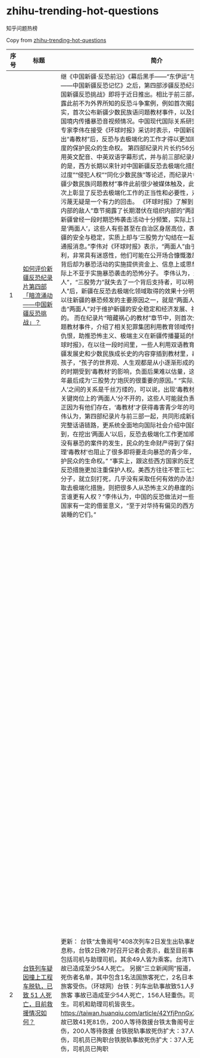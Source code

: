# zhihu-trending-hot-questions

知乎问题热榜

Copy from [zhihu-trending-hot-questions](https://github.com/justjavac/zhihu-trending-hot-questions)

<!-- BEGIN -->
  <!-- 最后更新时间Fri Apr 02 2021 22:25:32 GMT+0800 (China Standard Time) $ -->
| 序号 | 标题 | 简介 | 提出时间 | 回答数 | 关注数 |
| ---- | ---- | ---- | -------- | ------ | ----- |
|1| [如何评价新疆反恐纪录片第四部「暗流涌动——中国新疆反恐挑战」？](https://www.zhihu.com/question/452494324)|继《中国新疆·反恐前沿》《幕后黑手——“东伊运”与新疆暴恐》《巍巍天山——中国新疆反恐记忆》之后，第四部涉疆反恐纪录片《暗流涌动——中国新疆反恐挑战》即将于近日推出。相比于前三部，本部纪录片将集中披露此前不为外界所知的反恐斗争案例，例如首次揭露新疆“两面人”个案事实，首次公布新疆少数民族语问题教材事件，以及首次介绍“东伊运”向中国境内传播暴恐音视频情况。中国现代国际关系研究院研究员、反恐问题专家李伟在接受《环球时报》采访时表示，中国新疆在打击“两面人”，挖出“毒教材”后，反恐与去极端化的工作才得以更加顺利展开，这是最大限度的保护民众的生命权。 第四部纪录片片长约56分钟，同前三部一样采用英文配音、中英双语字幕形式，并与前三部纪录片前后呼应。值得注意的是，西方长期以来针对中国新疆反恐去极端化措施的污蔑充斥着“反恐过度”“侵犯人权”“同化少数民族”等论述，而纪录片中“两面人”案例及“新疆少数民族问题教材”事件此前很少被媒体触及，此次公开披露在更深层次上彰显了反恐去极端化工作的正当性和必要性，对西方反华势力的上述污蔑无疑是一个有力的回击。 《环球时报》了解到，本部纪录片的“来自内部的敌人”章节揭露了长期潜伏在组织内部的“两面人”典型案例。 “我国新疆曾经一段时期恐怖袭击活动十分频繁，实际上背后的黑手之一就是‘两面人’，这些人有些甚至在自治区身居高位，表面上他们赞同维护新疆的安全与稳定，实质上却与‘三股势力’勾结在一起，为他们撑腰打气，通报消息。”李伟对《环球时报》表示，“两面人”由于身份、地位比较便利，非常具有迷惑性，他们可能在公开场合慷慨激昂谴责“三股势力”，但背后却为暴恐活动的实施提供资金上、信息上或思想上的支持，其危害实际上不亚于实施暴恐袭击的恐怖分子。 李伟认为，通过打击“两面人”，“三股势力”就失去了一个背后支持者，可以明显看到，在揪出“两面人”后，新疆在反恐去极端化领域取得的效果十分明显，这从侧面印证了以往新疆的暴恐频发的主要原因之一，就是“两面人”在作祟，因此打击“两面人”对于维护新疆的安全稳定和经济发展、社会繁荣是十分必要的。 而在纪录片“暗藏祸心的教材”章节中，则首次公布新疆少数民族语问题教材事件，介绍了相关犯罪集团利用教育领域传播极端思想、煽动民族仇恨，助推恐怖主义、极端主义在新疆传播蔓延的情况。 李伟告诉《环球时报》，在以往一段时间里，一些人利用双语教育的特殊性，把歪曲新疆发展史和少数民族成长史的内容穿插到教材里，毒害的对象就是新疆的孩子，“孩子的世界观、人生观都是从小逐渐形成的，他们如果在最关键的时期受到‘毒教材’的影响，负面后果难以估量，这也是为什么有些青少年最后成为‘三股势力’炮灰的很重要的原因。” “实际上，‘毒教材’和‘两面人’之间的关系是千丝万缕的，可以说，出现‘毒教材’，是和一些教育领域关键岗位上的‘两面人’分不开的，这些人可能就负责审教材，编辑教材，正因为有他们存在，‘毒教材’才获得毒害青少年的可乘之机。”李伟说。 李伟认为，第四部纪录片与前三部一起，共同形成新疆反恐去极端化斗争的完整话语链路，更系统全面地向国际社会介绍中国的反恐，“我们可以看到，在挖出‘两面人’以后，反恐去极端化工作更加顺利的展开，新疆4年多没有暴恐的案件的发生，民众的生命财产得到了保护。另一方面，通过清理‘毒教材’也阻止了很多即将要走向暴恐的青少年，这也是最大限度的保护民众的生命权。” “事实上，跟这些西方国家的反恐的措施来比，中国的反恐措施更加注重保护人权。美西方往往不管三七二十一，只要发现恐怖分子，就立刻打死，几乎没有采取任何有效的办法来挽救他们。而中国采取去极端化措施，则把很多人从恐怖主义的悬崖的边上拉了回来。比较而言谁更有人权？”李伟认为，中国的反恐做法对一些仍在遭受恐怖之苦的国家有一定的借鉴意义，“至于对华持有偏见的西方国家，你永远叫不醒装睡的它们。”|2021-04-02 08:04|569|2937|
|2| [台铁列车疑因撞上工程车脱轨，已致 51 人死亡，目前救援情况如何？](https://www.zhihu.com/question/452519498)|更新： 台铁“太鲁阁号”408次列车2日发生出轨事故，台湾《联合报》消息称，台铁2日晚7时召开记者会表示，截至目前事故共造成51人死亡，包括司机与助理司机，其余49人皆为乘客。台湾TVBS新闻网稍早称，事故已造成至少54人死亡。 另据“三立新闻网”报道，台铁在记者会上公布死伤者名单，其中包含1名法国旅客死亡，2名日本旅客、1名中国澳门籍旅客受伤。（环球网）台铁：列车出轨事故致51人死亡 其中包括一名法国旅客 事故已造成至少54人死亡，156人轻重伤。司机和助理司机皆丧生。司机和助理司机皆丧生。 https://taiwan.huanqiu.com/article/42YfjPnnGxZ 台铁太鲁阁号出轨事故已致41死81伤，200人等待救援台铁太鲁阁号出轨事故已致41死81伤，200人等待救援 台铁脱轨事故死伤扩大：37人无生命迹象、70人受伤，司机员已殉职台铁脱轨事故死伤扩大：37人无生命迹象、70人受伤，司机员已殉职|界面新闻 · 快讯 据台湾中时新闻网报道，台铁“太鲁阁号”408次列车9时许在花莲大清水隧道发生出轨意外，目前死伤人数扩大，至少35人无生命迹象。据报道，初步信息显示，一辆在坡上施工的工程车，因不明原因滑落，刚好砸到准备进隧道的“太鲁阁号”。台媒：台铁太鲁阁号脱轨事故死伤扩大，35人无生命迹象 据台媒报道，2日上午，台铁408次太鲁阁号在行驶经过花莲时，疑似撞上工程车，有2、3节车厢发生出轨意外，目前列车卡在清水隧道内。据花莲县消防局最新通报，列车共8节车厢，搭车乘客约350人，多人无生命迹象，消防人员正在抢救中。车上乘客多是为返回台东、花莲扫墓。据悉，太鲁阁号都属新自强号，是台铁自日本引进，具有过弯不减速的功能。 滚动 | 台湾一列车发生出轨事故，已有36人无生命迹象 相关问题如何看待台湾地区旅客列车一年半内六次脱轨？|2021-04-02 11:04|565|2506|
|3| [如何看待网友称小米网页上 logo 只改了一行代码，logo 就从方变圆？是真的吗？](https://www.zhihu.com/question/452180773)|小米网页上细心的网友发现，小米logo没有重新上传，而是加一行border-radius:19px; 目前此行代码价值200万|2021-03-31 11:03|434|2484|
|4| [为什么 2021 年都 3 月底、4 月了，还是招不上人来？今年招聘怎么这么难 ？](https://www.zhihu.com/question/451338712)||2021-03-26 13:03|440|2027|
|5| [如何评价电影《我的姐姐》？](https://www.zhihu.com/question/448516698)||2021-03-10 01:03|109|330|
|6| [2021年 4 月 1 日是雄安新区设立 4 周年，4 年来雄安有何变化？今年雄安将实现哪些目标？](https://www.zhihu.com/question/452334718)|2017年4月1日，中共中央、国务院决定设立河北雄安新区，2021年4 月1日是雄安新区设立4周年。|2021-04-01 09:04|73|863|
|7| [如何看待罗永浩称 6 亿债务年底还完，他是如何做到的？他为什么会欠下 6 亿债务？](https://www.zhihu.com/question/452510078)|近日罗永浩在专访时称，“今年我给自己目标是想争取在年底前把债还完，这其实压力不小的。给团队的目标，当然也是业绩上的大幅攀升，我们现在已经做到一周6播了，未来还会拓展到一周7播，以及开辟垂直品类的直播间。”独家专访罗永浩：6亿债务年底还完！今年会推音乐节目|2021-04-02 10:04|68|353|
|8| [雷军说他们 2020 年底现金余额有 1080 亿元是什么概念？行业内算是什么水平？](https://www.zhihu.com/question/452145914)|小米想涉及智能汽车行业，能成功吗？1000多亿要是他们自己建厂全资造车最多也就是做出来一款车吧？我对1000多亿没什么概念！真的值得骄傲吗？|2021-03-31 07:03|97|766|
|9| [一篇 Nature 论文和 100 万美元（直接到账），你选哪个？](https://www.zhihu.com/question/452216513)||2021-03-31 15:03|397|573|
|10| [苏伊士运河这么重要繁忙，为什么不拓宽？](https://www.zhihu.com/question/451698221)||2021-03-28 16:03|90|567|
|11| [是不是国内大部分日式料理店的菜都是用半成品加工的？](https://www.zhihu.com/question/25686948)|其实都不算半成品，纯粹就是成品，比如辣味小章鱼，辣味墨鱼，味附海带丝，我就没见过哪家店是自己做的。像烤鳗鱼，我在各店捡到的包装袋总共也就那么两三家供货商。 基本上淘宝跑3家店就能凑够所有菜式了。 那么到底什么等级的店才是店家自己备料自己做呢？“没菜单，今天做什么就吃什么”的那种？|2014-10-03 22:10|137|3504|
|12| [教育部称小学生每天应睡足 10 小时，初中生应达 9 小时，各方应该如何保障落实？](https://www.zhihu.com/question/452506197)|教育部近日印发《关于进一步加强中小学生睡眠管理工作的通知》，明确提出3个重要时间。必要睡眠时间：小学生每天睡眠时间应达到10小时，初中生应达到9小时，高中生应达到8小时。学校作息时间：小学上午上课时间一般不早于8:20，中学一般不早于8:00。有条件的应保障必要午休时间。就寝时间：小学生一般不晚于21:20，初中生一般不晚于22:00，高中生一般不晚于23:00。教育部：小学生每天应睡足10小时，初中生应有9小时|2021-04-02 10:04|423|921|
|13| [自动挡那么方便，为什么没有把手动挡淘汰？](https://www.zhihu.com/question/448189762)||2021-03-08 09:03|158|332|
|14| [如何看待2021年2月份小米成为全球手机出货第三，华为跌至4%？](https://www.zhihu.com/question/452427993)||2021-04-01 19:04|139|390|
|15| [拜登政府公布2万亿美元基建计划，并称可助美国「在全球竞争中击败中国」，该计划能否通过？会产生哪些影响？](https://www.zhihu.com/question/452397238)|3月31日，美国总统拜登提交了耗资2万亿美元的基础设施发展计划，该计划建议改造交通、宽带、水和清洁能源，通过15年内提高对公司的税收和消除化石燃料税收优惠来支付。 拜登还称，他的计划将有助于在与中国的竞争中取胜。“这项计划将让我们在世界舞台上更有竞争力，推进美国的国家安全利益，并使我们有能力在未来数年在与中国的全球竞争中取胜。”拜登希望这项投资能提振中产阶级，“这个国家不是华尔街建立的，是你们，伟大的中产阶级建立了美国”。拜登公布2万亿美元基建计划：有助于赢得和中国的竞争 高达2万亿美元的计划中除了有基建投资外，还有提到了有关税收计划，拜登将“刀”伸向了美国大企业。报道称，拜登提到的上述资金将主要来源于加税。他在当天会上提出，希望提高对企业的税收，让他们为这8年的开支计划买单。 拜登的顾问们希望国会能在今年夏天通过这项法案。但如今这一基建计划仍面临不少障碍，包括共和党反对大幅增税、民主党内部对如何为计划买单存在分歧等。 拜登政府公布2万亿美元基建计划，“与中国竞争”|2021-04-01 16:04|103|394|
|16| [如何看待日本进入 70 岁退休时代，要求企业为老年人提供就业机会？对日本经济社会有何影响？](https://www.zhihu.com/question/452499705)|日本开始实施修改后的《老年人雇用安定法》，要求企业通过提高或取消退休年龄、以及返聘等共计5种方式为有意愿的老年人提供就业机会，直到他们70岁为止。 4月1日开始实施的新规，虽然把年龄范围进一步扩大到了70岁，但仅仅是要求企业为相关目标“努力”，并不具有强制性。 最新数据显示，目前日本65岁以上老龄人口已达到3617万人，占总人口的28.7%。之所以日本通过立法鼓励企业雇用老年人直至70岁，主要有两方面考虑：一是为了应对“少子化”所带来的人手不足难题，二是为了减轻用于养老金支出的财政负担。日本进入70岁退休时代 要求企业为70岁老人提供就业机会|2021-04-02 09:04|54|247|
|17| [有哪些很有少年感的句子？](https://www.zhihu.com/question/377013202)||2020-03-05 18:03|670|14911|
|18| [有一个很乖的女朋友是一种怎样的体验?](https://www.zhihu.com/question/307307359)||2018-12-28 23:12|766|4158|
|19| [如何评价小米11 Pro & Ultra全渠道首销1分钟突破12亿?](https://www.zhihu.com/question/452506096)|小米高端成了吗？|2021-04-02 10:04|30|72|
|20| [以负债一亿为代价获得《海贼王》里面果实的能力，怎么选最赚？](https://www.zhihu.com/question/452207571)|钱要还的！！！你还是会怕海水哦！ 更多好玩题目等你们选择： 如果丧尸爆发，选择以下三样道具or能力，你会怎么选？ https://www.zhihu.com/question/450852829/answer/1800931382|2021-03-31 14:03|122|181|
|21| [如何评价《DOTA2》新加坡 Major PSG.LGD 2:1 Secret 挺进胜者组决赛？](https://www.zhihu.com/question/452553978)||2021-04-02 15:04|31|69|
|22| [为什么我男朋友可以一整天不联系我？](https://www.zhihu.com/question/27595532)|为什么我男朋友可以一整天不联系我？我们住在一起 已经订婚了，为什么现在我去上班了他可以一整天不和我联系，甚至我给他发消息他也一直不回，每次问他他都说他在忙，可是我却发现他经常和别人微信聊的不亦乐乎，我发给他的消息他甚至都还没点开看|2015-01-14 23:01|51|217|
|23| [如果纯元没死，甄嬛入宫了会发生什么？](https://www.zhihu.com/question/449763731)|偶然在一个回答里，分析得出纯元是个手段极高的绿茶biao，然后想知道在这样的一个背景下，又拥有皇上的宠爱，甄嬛入宫了会发生什么事。（纯属想知道故事，喜欢纯元的不要喷我）|2021-03-17 09:03|48|145|
|24| [沈腾私底下也这么搞笑吗？](https://www.zhihu.com/question/449715891)||2021-03-16 22:03|80|281|
|25| [如何看待成都华西医院在全国三级公立医院绩效考核中名列第二？在华西就医是一种什么样的体验？](https://www.zhihu.com/question/452375491)|3 月 30 日，2019 年度三级公立医院绩效考核结果发布，在全国 2413 家参评医院中，四川大学华西医院得分为 917.6 分，国家监测指标等级 A++，位列综合医院第 2 名。这是华西医院继 2018 年度排名全国第 2 名后，再次荣获「国考」第 2 名的好成绩。其中，科研经费总额全国排名第一，四级手术人数全国排名第二。优秀！华西全国第二！|2021-04-01 14:04|75|329|
|26| [风靡一时的游戏掌机「PSP」是怎么倒下的？](https://www.zhihu.com/question/450987462)|感觉零几年的时候，家庭条件还可以的孩子几乎人手一台，在国内几乎是掌机的唯一选择。而且游戏种类和品质都很能打，怎么感觉突然就在某一个时间点从人们视野里消失了呢？|2021-03-24 12:03|82|374|
|27| [无叶电风扇优缺点有哪些？](https://www.zhihu.com/question/19754711)|想了解下最近流行的无叶电风扇优缺点，特别是和传统鸿运扇的差别。|2011-07-07 18:07|37|278|
|28| [公务员越来越被年轻人青睐，国考、省考的竞争也越来越激烈，你认为年轻人应该如何对待公务员考试？](https://www.zhihu.com/question/452094180)|2021年国家公务员考试，报名过审人数157.6万余人，而招录人数为25726人，平均竞争比为61.26：1，要经过初试、面试、体检、政审等，重重破关，一路上不断有人抱憾而归。|2021-03-30 21:03|29|162|
|29| [为什么李莫愁那么猖狂还能活那么久，梅超风却要像过街老鼠似的躲起来才能多活几年？](https://www.zhihu.com/question/283095044)||2018-06-29 00:06|29|71|
|30| [如何看待成都大运会正式确定延期至 2022 年举办？怎么看待疫情对这类国际性赛事带来的影响？](https://www.zhihu.com/question/452595755)|FISU 国际大体联称：考虑到目前全球疫情形势、国际旅行限制等因素，原定于今年 8 月在四川成都举行的成都 2021 年 FISU 世界大学生运动会将延期至 2022 年举办，具体日期有关各方将另行商定。运动会名称「成都 2021 年 FISU 世界大学生运动会」和运动会标识保持不变。第31届世界大学生夏季运动会延期至2022年举办|2021-04-02 20:04|29|66|
|31| [为什么张哲瀚不温不火?](https://www.zhihu.com/question/283903462)|看了芸汐传之后觉得张哲瀚颜值演技都在线，之后又了解到这是个超阳光的男孩，可是他却没有大火|2018-07-04 20:07|254|496|
|32| [如果《宝可梦》动画中的小智没被官方强制削弱，现在应该是个什么水平？](https://www.zhihu.com/question/448024708)||2021-03-07 09:03|60|156|
|33| [《斗破苍穹》里纳兰嫣然退婚的行为很过分吗?](https://www.zhihu.com/question/386146575)||2020-04-08 15:04|37|38|
|34| [到货的来说说，一加9系列实际体验好不好？](https://www.zhihu.com/question/452352794)|预售购买的大佬应该都到货了吧，各位知友用下来体验如何？求安利一下！|2021-04-01 11:04|128|124|
|35| [有哪些让你感到相见恨晚的实用小家电？](https://www.zhihu.com/question/425277382)|日常使用的清洁、消毒、除皱、杀菌、清洗、除湿之类的小家电都可以推荐一下。省力且效果好的那种。|2020-10-12 14:10|163|1271|
|36| [2021 年有哪些高性价比的手机值得推荐？](https://www.zhihu.com/question/413851618)|快来看看 2021 年有哪些手机值得购买！|2020-08-13 00:08|63|173|
|37| [假如你逝去的亲人们都依旧生活在平行宇宙，你最想对他们说些什么？](https://www.zhihu.com/question/452525956)|知乎「吾辈问答」X 壹心理 | 有尽的生命脉搏，无尽的人生意义 本期知乎「吾辈问答」联合壹心理共同发起讨论：在衰老与死亡这道终身命题之下，我们应该如何与岁月自处？|2021-04-02 12:04|330|521|
|38| [如何评价日本剧场版动画《Fate stay night HF3最终章（春之歌）》?](https://www.zhihu.com/question/414381592)||2020-08-15 09:08|37|202|
|39| [你有哪些给高中生推荐的书单？](https://www.zhihu.com/question/30236409)|不只是文学类，希望是全面的，对今后有帮助的。谢谢！ 这是我提的另一个问题...对高中生有什么长期的人生建议？ - 互联网|2015-05-09 23:05|105|3210|
|40| [年薪百万是什么感觉？](https://www.zhihu.com/question/394637216)|千千万也行|2020-05-13 22:05|2784|22701|
|41| [无关爱情的好文案有哪些？](https://www.zhihu.com/question/446845144)||2021-02-28 14:02|173|1090|
|42| [职场人第一份工作平均在职时间递减，95 后平均 7 个月，70 后为 51 个月，为什么会这样？](https://www.zhihu.com/question/452401434)|“十四五”规划和2035年远景目标纲要明确提出，按照“小步调整、弹性实施、分类推进、统筹兼顾”等原则，逐步延迟法定退休年龄。 这意味着，未来人们离开职场的时间会逐渐向后推，而时代的这一头，许多年轻人对于进入职场上班的情绪却在悄然发生着改变。 从数据上看，领英2018年对其15万份用户资料进行统计发现，随着时代发展，职场人第一份工作的平均在职时间呈现出随代际显著递减的趋势，95后的平均第一份工作时间仅有7个月，而70后为51个月。|2021-04-01 16:04|31|118|
|43| [假如你来写《斗罗大陆 5》你会怎么写？](https://www.zhihu.com/question/429101615)||2020-11-06 19:11|99|214|
|44| [如何评价综艺《青春有你3》第十三期（上、下）？](https://www.zhihu.com/question/452555112)|相关问题：如何看待《青春有你3》初C罗一舟在二公舞台破音？|2021-04-02 15:04|43|57|
|45| [你穿过哪些平民价格却有大牌质感的时尚品牌衣服？](https://www.zhihu.com/question/370673772)||2020-02-09 13:02|107|3072|
|46| [给孩子过早看世界名著，会不会因为「不懂」而损耗孩子的阅读兴趣？](https://www.zhihu.com/question/451889919)||2021-03-29 17:03|39|64|
|47| [未来十年最有发展前景的行业或者说职业是哪十个？](https://www.zhihu.com/question/20046707)|在知乎上号召各行业人士来回答这个问题。我最后希望能借用德尔菲法进行深入了解，希望大家根据自己的所见所闻所思所想，踊跃发言。要求必须说够10个，可以根据自己的看好程度排序。|2012-02-03 16:02|118|5146|
|48| [你是为了什么而减肥的？](https://www.zhihu.com/question/450312056)||2021-03-20 12:03|307|383|
|49| [目前美的，格力等电器公司将自己的生态接入华为hilink生态了，以后米家会不会也接入hilink呢？](https://www.zhihu.com/question/356273199)||2019-11-17 13:11|73|363|
|50| [除了挣钱，你觉得上班还有别的意义吗？](https://www.zhihu.com/question/448526284)||2021-03-10 08:03|784|989|
<!-- END -->






















































































































































































































































































































































































































































































































































































































































































































































































































































































































































































































































































































































































































































































































































































































































































































历史归档 [./archives](./archives)

